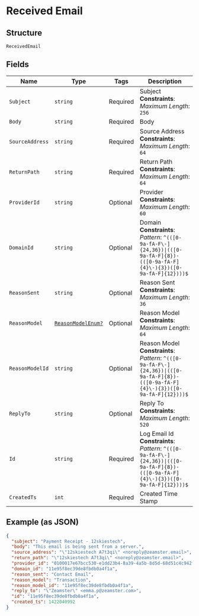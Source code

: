 
# Received Email

## Structure

`ReceivedEmail`

## Fields

| Name | Type | Tags | Description |
|  --- | --- | --- | --- |
| `Subject` | `string` | Required | Subject<br>**Constraints**: *Maximum Length*: `256` |
| `Body` | `string` | Required | Body |
| `SourceAddress` | `string` | Required | Source Address<br>**Constraints**: *Maximum Length*: `64` |
| `ReturnPath` | `string` | Required | Return Path<br>**Constraints**: *Maximum Length*: `64` |
| `ProviderId` | `string` | Optional | Provider<br>**Constraints**: *Maximum Length*: `60` |
| `DomainId` | `string` | Optional | Domain<br>**Constraints**: *Pattern*: `^(([0-9a-fA-F\-]{24,36})\|(([0-9a-fA-F]{8})-(([0-9a-fA-F]{4}\-){3})([0-9a-fA-F]{12})))$` |
| `ReasonSent` | `string` | Optional | Reason Sent<br>**Constraints**: *Maximum Length*: `36` |
| `ReasonModel` | [`ReasonModelEnum?`](../../doc/models/reason-model-enum.md) | Optional | Reason Model<br>**Constraints**: *Maximum Length*: `64` |
| `ReasonModelId` | `string` | Optional | Reason Model<br>**Constraints**: *Pattern*: `^(([0-9a-fA-F\-]{24,36})\|(([0-9a-fA-F]{8})-(([0-9a-fA-F]{4}\-){3})([0-9a-fA-F]{12})))$` |
| `ReplyTo` | `string` | Optional | Reply To<br>**Constraints**: *Maximum Length*: `520` |
| `Id` | `string` | Required | Log Email Id<br>**Constraints**: *Pattern*: `^(([0-9a-fA-F\-]{24,36})\|(([0-9a-fA-F]{8})-(([0-9a-fA-F]{4}\-){3})([0-9a-fA-F]{12})))$` |
| `CreatedTs` | `int` | Required | Created Time Stamp |

## Example (as JSON)

```json
{
  "subject": "Payment Receipt - 12skiestech",
  "body": "This email is being sent from a server.",
  "source_address": "\"12skiestech A7t3qi\" <noreply@zeamster.email>",
  "return_path": "\"12skiestech A7t3qi\" <noreply@zeamster.email>",
  "provider_id": "0100017e67bcc530-e1dd23b4-8a39-4a5b-8d5d-68d51c4c942f-000000",
  "domain_id": "11e95f8ec39de8fbdb0a4f1a",
  "reason_sent": "Contact Email",
  "reason_model": "Transaction",
  "reason_model_id": "11e95f8ec39de8fbdb0a4f1a",
  "reply_to": "\"Zeamster\" <emma.p@zeamster.com>",
  "id": "11e95f8ec39de8fbdb0a4f1a",
  "created_ts": 1422040992
}
```

